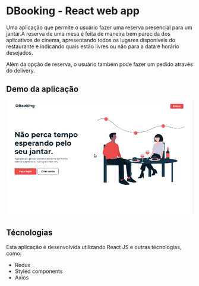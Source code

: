 # DBooking - React web app

Uma aplicação que permite o usuário fazer uma reserva presencial para um jantar.A reserva de uma mesa é feita de maneira bem parecida dos aplicativos de cinema, apresentando todos os lugares disponíveis do restaurante e indicando quais estão livres ou não para a data e horário desejados.

Além da opção de reserva, o usuário também pode fazer um pedido através do delivery.

## Demo da aplicação

![dbooking demo](src/assets/dbooking_demo.gif)

## Técnologias

Esta aplicação é desenvolvida utilizando React JS e outras técnologias, como:

- Redux
- Styled components
- Axios
